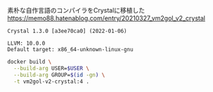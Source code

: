 素朴な自作言語のコンパイラをCrystalに移植した  
https://memo88.hatenablog.com/entry/20210327_vm2gol_v2_crystal

```
Crystal 1.3.0 [a3ee70ca0] (2022-01-06)

LLVM: 10.0.0
Default target: x86_64-unknown-linux-gnu
```

```sh
docker build \
  --build-arg USER=$USER \
  --build-arg GROUP=$(id -gn) \
  -t vm2gol-v2-crystal:4 .
```
